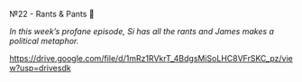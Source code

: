 №22 - Rants & Pants 👖


*In this week’s profane episode, Si has all the rants and James makes a political metaphor.*


https://drive.google.com/file/d/1mRz1RVkrT_4BdgsMiSoLHC8VFrSKC_pz/view?usp=drivesdk
